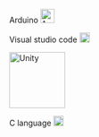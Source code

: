Arduino  <img src="https://upload.wikimedia.org/wikipedia/commons/8/87/Arduino_Logo.svg" width="25px" alt="Arduino"/>

Visual studio code  <img src="https://upload.wikimedia.org/wikipedia/commons/9/9a/Visual_Studio_Code_1.35_icon.svg" width="18px" alt="Visual_Studio_Code"/>

<img src="https://upload.wikimedia.org/wikipedia/commons/c/c4/Unity_2021.svg" width="100px" alt="Unity"/>

C language  <img src="https://upload.wikimedia.org/wikipedia/commons/1/19/C_Logo.png" width="18px" alt="C"/>

